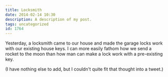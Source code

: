 ```yaml
---
title: Locksmith
date: 2014-02-14 10:30
description: A description of my post.
tags: uncategorized
id: 1764
---
```

Yesterday, a locksmith came to our house and made the garage locks work with our existing house keys.  I can more easily fathom how we send a rocket to the moon than how man can make a lock work with a pre-existing key.

(I have nothing else to add, but I couldn't quite fit that thought into a tweet.)